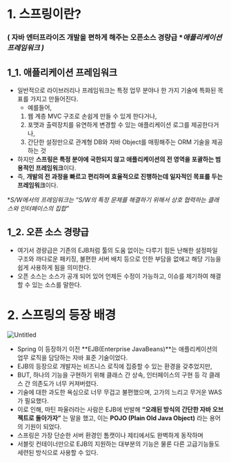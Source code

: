 # 1. 스프링이란?

### ( 자바 엔터프라이즈 개발을 편하게 해주는 오픈소스 경량급 **애플리케이션 *프레임워크 )**

## 1_1. 애플리케이션 프레임워크

- 일반적으로 라이브러리나 프레임워크는 특정 업무 분야나 한 가지 기술에 특화된 목표를 가지고 만들어진다.
    - 예를들어,
    1. 웹 계층 MVC 구조로 손쉽게 만들 수 있게 한다거나,
    2. 포맷과 출력장치를 유연하게 변경할 수 있는 애플리케이션 로그를 제공한다거나,
    3. 간단한 설정만으로 관계형 DB와 자바 Object를 매핑해주는 ORM 기술을 제공하는 것
- 하지만 **스프링은 특정 분야에 국한되지 않고 애플리케이션의 전 영역을 포괄하는 범용적인 프레임워크**이다.
- 즉, **개발의 전 과정을 빠르고 편리하며 효율적으로 진행하는데 일자적인 목표를 두는 프레임워크**이다.

**S/W에서의 프레임워크는 “S/W의 특정 문제를 해결하기 위해서 상호 협력하는 클래스와 인터페이스의 집합”*

## 1_2. 오픈 소스 경량급

- 여기서 경량급은 기존의 EJB처럼 툴의 도움 없이는 다루기 힘든 난해한 설정파일 구조와 까다로운 패키징, 불편한 서버 배치 등으로 인한  부담을 없애고 해당 기능을 쉽게 사용하게 됨을 의미한다.
- 오픈 소스는 소스가 공개 되어 있어 언제든 수정이 가능하고, 이슈를 제기하여 해결할 수 있는 소스를 말한다.

# 2. 스프링의 등장 배경

![Untitled](https://s3.us-west-2.amazonaws.com/secure.notion-static.com/1ece1756-30b7-41cb-adf4-dce40cbafe5f/Untitled.png?X-Amz-Algorithm=AWS4-HMAC-SHA256&X-Amz-Content-Sha256=UNSIGNED-PAYLOAD&X-Amz-Credential=AKIAT73L2G45EIPT3X45%2F20220702%2Fus-west-2%2Fs3%2Faws4_request&X-Amz-Date=20220702T103052Z&X-Amz-Expires=86400&X-Amz-Signature=a7c91dfad30ec01b590ddb74f8ac9848b87bc108c037a1d3c755c35ee5abd77c&X-Amz-SignedHeaders=host&response-content-disposition=filename%20%3D%22Untitled.png%22&x-id=GetObject)

- Spring 이 등장하기 이전 **EJB(Enterprise JavaBeans)**는 애플리케이션의 업무 로직을 담당하는 자바 표준 기술이었다.
- EJB의 등장으로 개발자는 비즈니스 로직에 집중할 수 있는 환경을 갖추었지만,
- BUT, 하나의 기능을 구현하기 위해 클래스 간 상속, 인터페이스의 구현 등 각 클래스 간 의존도가 너무 커져버렸다.
- 기술에 대한 과도한 욕심으로 너무 무겁고 불편했으며, 고가의 느리고 무거운 WAS가 필요했다.
- 이로 인해, 마틴 파울러라는 사람은 EJB에 반발해 **“오래된 방식의** **간단한 자바 오브젝트로 돌아가자”** 는 말을 했고, 이는 **POJO (Plain Old Java Object)** 라는 용어의 기원이 되었다.
- 스프링은 가장 단순한 서버 환경인 톰캣이나 제티에서도 완벽하게 동작하며
- 서블릿 컨테이너만으로 EJB의 지원하는 대부분의 기능은 물론 다른 고급기능들도 세련된 방식으로 사용할 수 있다.
